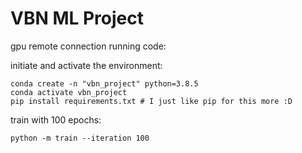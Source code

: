 # VBN ML Project

gpu remote connection running code:

initiate and activate the environment: 

    conda create -n "vbn_project" python=3.8.5
    conda activate vbn_project
    pip install requirements.txt # I just like pip for this more :D

train with 100 epochs:

    python -m train --iteration 100
